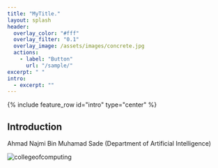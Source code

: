 ```yaml
---
title: "MyTitle."
layout: splash
header:
  overlay_color: "#fff"
  overlay_filter: "0.1"
  overlay_image: /assets/images/concrete.jpg
  actions:
    - label: "Button"
      url: "/sample/"
excerpt: " "
intro:
  - excerpt: ""
---
```


{% include feature_row id="intro" type="center" %}

## Introduction

Ahmad Najmi Bin Muhamad Sade
(Department of Artificial Intelligence) 

![collegeofcomputing](/assets/images/collegeofcomputing.jpg)
